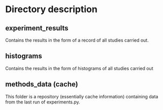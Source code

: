 # Directory description
## experiment_results 
Contains the results in the form of a record of all studies carried out.
## histograms 
Contains the results in the form of histograms of all studies carried out
## methods_data (cache) 
This folder is a repository (essentially cache information) containing data from the last run of experiments.py.
